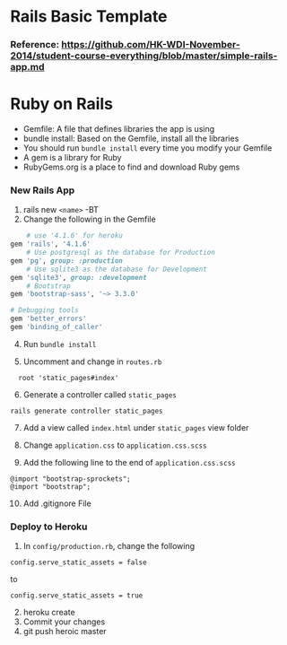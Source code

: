 # Rails Basic Template

### Reference: https://github.com/HK-WDI-November-2014/student-course-everything/blob/master/simple-rails-app.md

# Ruby on Rails
- Gemfile: A file that defines libraries the app is using
- bundle install: Based on the Gemfile, install all the libraries
- You should run `bundle install` every time you modify your Gemfile
- A gem is a library for Ruby
- RubyGems.org is a place to find and download Ruby gems

### New Rails App
1. rails new `<name>` -BT
2. Change the following in the Gemfile
``` ruby
	# use '4.1.6' for heroku
gem 'rails', '4.1.6'
	# Use postgresql as the database for Production
gem 'pg', group: :production
	# Use sqlite3 as the database for Development
gem 'sqlite3', group: :development
	# Bootstrap
gem 'bootstrap-sass', '~> 3.3.0'

# Debugging tools
gem 'better_errors'
gem 'binding_of_caller'
```

4. Run `bundle install`

5. Uncomment and change in `routes.rb`
```
  root 'static_pages#index'
```

6. Generate a controller called `static_pages`
```
rails generate controller static_pages
```

7. Add a view called `index.html` under `static_pages` view folder

8. Change `application.css` to `application.css.scss`

9. Add the following line to the end of `application.css.scss`
```
@import "bootstrap-sprockets";
@import "bootstrap";
```

10. Add .gitignore File

### Deploy to Heroku
1. In `config/production.rb`, change the following 
```
config.serve_static_assets = false
```
to 
```
config.serve_static_assets = true
```
2. heroku create
3. Commit your changes
4. git push heroic master
